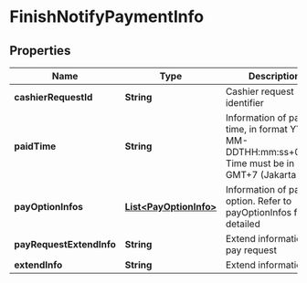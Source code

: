 

# FinishNotifyPaymentInfo


## Properties

| Name | Type | Description | Notes |
| - | - | - | - |
|**cashierRequestId** | **String** | Cashier request identifier |  |
|**paidTime** | **String** | Information of paid time, in format YYYY-MM-DDTHH:mm:ss+07:00. Time must be in GMT+7 (Jakarta time) |  |
|**payOptionInfos** | [**List&lt;PayOptionInfo&gt;**](PayOptionInfo.md) | Information of pay option. Refer to payOptionInfos for the detailed |  |
|**payRequestExtendInfo** | **String** | Extend information of pay request |  [optional] |
|**extendInfo** | **String** | Extend information |  [optional] |



